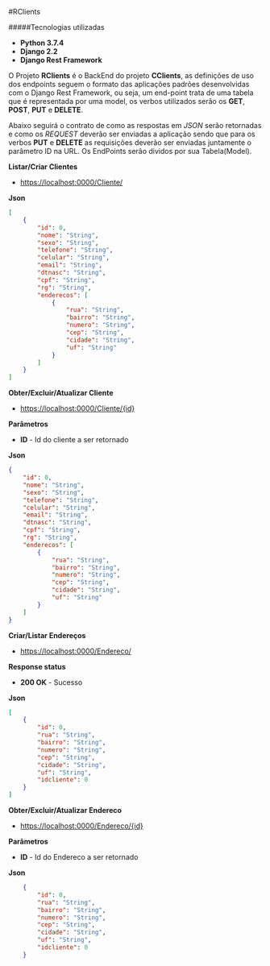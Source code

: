 #RClients

#####Tecnologias utilizadas

- **Python 3.7.4**
- **Django 2.2**
- **Django Rest Framework**

O Projeto **RClients** é o BackEnd do projeto **CClients**, as definições de uso dos endpoints seguem o formato das aplicações padrões desenvolvidas com o Django Rest Framework, ou seja, um end-point trata de uma tabela que é representada por uma model, os verbos utilizados serão os **GET**, **POST**, **PUT** e **DELETE**.

Abaixo seguirá o contrato de como as respostas em _JSON_ serão retornadas e como os _REQUEST_ deverão ser enviadas a aplicação sendo que para os verbos **PUT** e **DELETE** as requisições deverão ser enviadas juntamente o parâmetro ID na URL. Os EndPoints serão dividos por sua Tabela(Model).

**Listar/Criar Clientes**

- <https://localhost:0000/Cliente/>

**Json**

```json
[
    {
        "id": 0,
        "nome": "String",
        "sexo": "String",
        "telefone": "String",
        "celular": "String",
        "email": "String",
        "dtnasc": "String",
        "cpf": "String",
        "rg": "String",
        "enderecos": [
            {
                "rua": "String",
                "bairro": "String",
                "numero": "String",
                "cep": "String",
                "cidade": "String",
                "uf": "String"
            }
        ]
    }
]
````


**Obter/Excluir/Atualizar Cliente**
- <https://localhost:0000/Cliente/{id}>

**Parâmetros**

- **ID** -  Id do cliente a ser retornado

**Json**

```json
{
    "id": 0,
    "nome": "String",
    "sexo": "String",
    "telefone": "String",
    "celular": "String",
    "email": "String",
    "dtnasc": "String",
    "cpf": "String",
    "rg": "String",
    "enderecos": [
        {
            "rua": "String",
            "bairro": "String",
            "numero": "String",
            "cep": "String",
            "cidade": "String",
            "uf": "String"
        }
    ]
}
````

**Criar/Listar Endereços**

- <https://localhost:0000/Endereco/>

**Response status**

- **200 OK** - Sucesso

**Json**

```json
[
    {
        "id": 0,
        "rua": "String",
        "bairro": "String",
        "numero": "String",
        "cep": "String",
        "cidade": "String",
        "uf": "String",
        "idcliente": 0
    }
]
````

**Obter/Excluir/Atualizar Endereco**
- <https://localhost:0000/Endereco/{id}>

**Parâmetros**

- **ID** -  Id do Endereco a ser retornado

**Json**

```json
    {
        "id": 0,
        "rua": "String",
        "bairro": "String",
        "numero": "String",
        "cep": "String",
        "cidade": "String",
        "uf": "String",
        "idcliente": 0
    }
````

